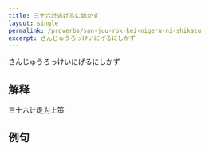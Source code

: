 ```yaml
---
title: 三十六計逃げるに如かず
layout: single
permalink: /proverbs/san-juu-rok-kei-nigeru-ni-shikazu
excerpt: さんじゅうろっけいにげるにしかず
---
```


さんじゅうろっけいにげるにしかず

## 解释

三十六计走为上策

## 例句

